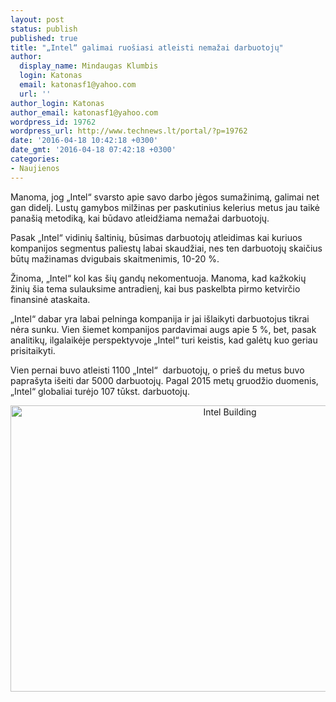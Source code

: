 ```yaml
---
layout: post
status: publish
published: true
title: "„Intel“ galimai ruošiasi atleisti nemažai darbuotojų"
author:
  display_name: Mindaugas Klumbis
  login: Katonas
  email: katonasf1@yahoo.com
  url: ''
author_login: Katonas
author_email: katonasf1@yahoo.com
wordpress_id: 19762
wordpress_url: http://www.technews.lt/portal/?p=19762
date: '2016-04-18 10:42:18 +0300'
date_gmt: '2016-04-18 07:42:18 +0300'
categories:
- Naujienos
---
```

<p>Manoma, jog „Intel“ svarsto apie savo darbo jėgos sumažinimą, galimai net gan didelį. Lustų gamybos milžinas per paskutinius kelerius metus jau taikė panašią metodiką, kai būdavo atleidžiama nemažai darbuotojų.</p>
<p>Pasak „Intel“ vidinių šaltinių, būsimas darbuotojų atleidimas kai kuriuos kompanijos segmentus paliestų labai skaudžiai, nes ten darbuotojų skaičius būtų mažinamas dvigubais skaitmenimis, 10-20 %.</p>
<p>Žinoma, „Intel“ kol kas šių gandų nekomentuoja. Manoma, kad kažkokių žinių šia tema sulauksime antradienį, kai bus paskelbta pirmo ketvirčio finansinė ataskaita.</p>
<p>„Intel“ dabar yra labai pelninga kompanija ir jai išlaikyti darbuotojus tikrai nėra sunku. Vien šiemet kompanijos pardavimai augs apie 5 %, bet, pasak analitikų, ilgalaikėje perspektyvoje „Intel“ turi keistis, kad galėtų kuo geriau prisitaikyti.</p>
<p>Vien pernai buvo atleisti 1100 „Intel“  darbuotojų, o prieš du metus buvo paprašyta išeiti dar 5000 darbuotojų. Pagal 2015 metų gruodžio duomenis, „Intel“ globaliai turėjo 107 tūkst. darbuotojų.</p>
<p style="text-align: center;"><a href="http://www.technews.lt/portal/wp-content/uploads/2016/04/Intel-Building.jpg"><img class="alignnone wp-image-19763 size-full" src="http://www.technews.lt/portal/wp-content/uploads/2016/04/Intel-Building.jpg" alt="Intel Building" width="686" height="458" /></a></p>
